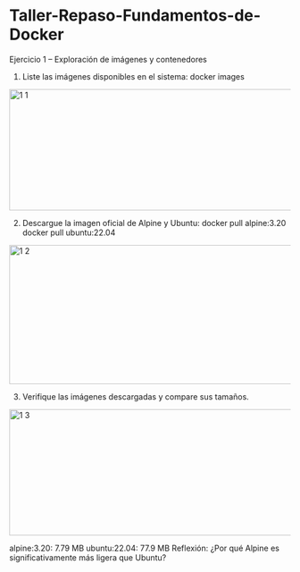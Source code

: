 # Taller-Repaso-Fundamentos-de-Docker

Ejercicio 1 – Exploración de imágenes y contenedores
1. Liste las imágenes disponibles en el sistema: docker images
<img width="719" height="217" alt="1 1" src="https://github.com/user-attachments/assets/17a503df-7cb9-4bf7-a9ba-dd1420720e48" />

2. Descargue la imagen oficial de Alpine y Ubuntu:
docker pull alpine:3.20
docker pull ubuntu:22.04
<img width="798" height="249" alt="1 2" src="https://github.com/user-attachments/assets/6d9b0688-13a4-4200-a593-ef164888ca4f" />

3. Verifique las imágenes descargadas y compare sus tamaños.
<img width="739" height="226" alt="1 3" src="https://github.com/user-attachments/assets/6bfd58cd-d13c-4094-a925-29b91a71039e" />

alpine:3.20: 7.79 MB
ubuntu:22.04: 77.9 MB
Reflexión: ¿Por qué Alpine es significativamente más ligera que Ubuntu?
